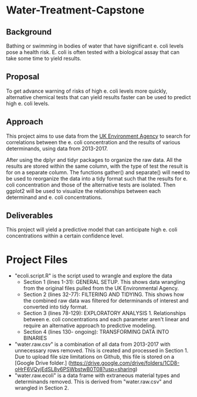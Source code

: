 # Water-Treatment-Capstone

## Background

Bathing or swimming in bodies of water that have significant e. coli levels pose a health risk. E. coli is often tested with a biological assay that can take some time to yield results. 

## Proposal

To get advance warning of risks of high e. coli levels more quickly, alternative chemical tests that can yield results faster can be used to predict high e. coli levels.

## Approach

This project aims to use data from the [UK Environment Agency](http://environment.data.gov.uk/water-quality/view/landing) to search for correlations between the e. coli concentration and the results of various determinands, using data from 2013-2017.

After using the dplyr and tidyr packages to organize the raw data. All the results are stored within the same column, with the type of test the result is for on a separate column. The functions gather() and separate() will need to be used to reorganize the data into a tidy format such that the results for e. coli concentration and those of the alternative tests are isolated. Then ggplot2 will be used to visualize the relationships between each determinand and e. coli concentrations.

## Deliverables

This project will yield a predictive model that can anticipate high e. coli concentrations within a certain confidence level.

# Project Files

- "ecoli.script.R" is the script used to wrangle and explore the data
    - Section 1 (lines 1-31): GENERAL SETUP. This shows data wrangling from the original files pulled from the UK Environmental Agency.
    - Section 2 (lines 32-77): FILTERING AND TIDYING. This shows how the combined raw data was filtered for determinands of interest and converted into tidy format.
    - Section 3 (lines 78-129): EXPLORATORY ANALYSIS 1. Relationships between e. coli concentrations and each parameter aren't linear and require an alternative approach to predictive modeling.
    - Section 4 (lines 130- ongoing): TRANSFORMING DATA INTO BINARIES
- "water.raw.csv" is a combination of all data from 2013-2017 with unnecessary rows removed. This is created and processed in Section 1. Due to upload file size limitations on Github, this file is stored on a [Google Drive folder.] (https://drive.google.com/drive/folders/1CD8-oHrF6VQyjEdSL8v6PSWbstwB0T08?usp=sharing)
- "water.raw.ecoli" is a data frame with extraneous material types and determinands removed. This is derived from "water.raw.csv" and wrangled in Section 2.
